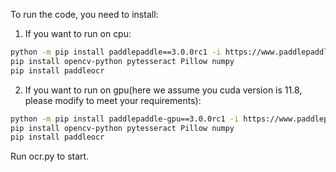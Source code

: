 To run the code, you need to install:
1. If you want to run on cpu: 
```bash
python -m pip install paddlepaddle==3.0.0rc1 -i https://www.paddlepaddle.org.cn/packages/stable/cpu/
pip install opencv-python pytesseract Pillow numpy
pip install paddleocr
```
2. If you want to run on gpu(here we assume you cuda version is 11.8, please modify to meet your requirements):
```bash
python -m pip install paddlepaddle-gpu==3.0.0rc1 -i https://www.paddlepaddle.org.cn/packages/stable/cu118/
pip install opencv-python pytesseract Pillow numpy
pip install paddleocr
```

Run ocr.py to start.
